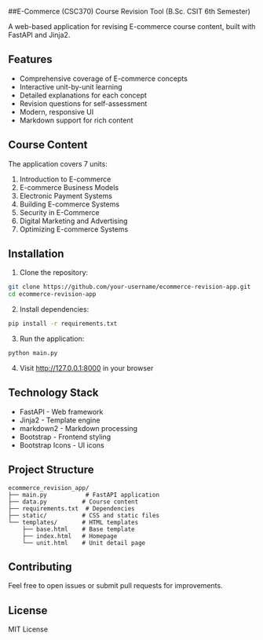 ##E-Commerce (CSC370) Course Revision Tool (B.Sc. CSIT 6th Semester)

A web-based application for revising E-commerce course content, built with FastAPI and Jinja2.

## Features

- Comprehensive coverage of E-commerce concepts
- Interactive unit-by-unit learning
- Detailed explanations for each concept
- Revision questions for self-assessment
- Modern, responsive UI
- Markdown support for rich content

## Course Content

The application covers 7 units:
1. Introduction to E-commerce
2. E-commerce Business Models
3. Electronic Payment Systems
4. Building E-commerce Systems
5. Security in E-Commerce
6. Digital Marketing and Advertising
7. Optimizing E-commerce Systems

## Installation

1. Clone the repository:
```bash
git clone https://github.com/your-username/ecommerce-revision-app.git
cd ecommerce-revision-app
```

2. Install dependencies:
```bash
pip install -r requirements.txt
```

3. Run the application:
```bash
python main.py
```

4. Visit http://127.0.0.1:8000 in your browser

## Technology Stack

- FastAPI - Web framework
- Jinja2 - Template engine
- markdown2 - Markdown processing
- Bootstrap - Frontend styling
- Bootstrap Icons - UI icons

## Project Structure

```
ecommerce_revision_app/
├── main.py           # FastAPI application
├── data.py          # Course content
├── requirements.txt  # Dependencies
├── static/          # CSS and static files
└── templates/       # HTML templates
    ├── base.html    # Base template
    ├── index.html   # Homepage
    └── unit.html    # Unit detail page
```

## Contributing

Feel free to open issues or submit pull requests for improvements.

## License

MIT License 
